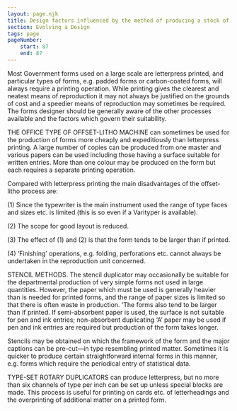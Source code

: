 ```yaml
---
layout: page.njk
title: Design factors influenced by the method of producing a stock of forms
section: Evolving a Design
tags: page
pageNumber:
    start: 87
    end: 87
---
```


Most Government forms used on a large scale are letterpress printed, and particular
types of forms, e.g. padded forms or carbon-coated forms, will always require a
printing operation. While printing gives the clearest and neatest means of reproduction
it may not always be justified on the grounds of cost and a speedier means of reproduction may sometimes be required. The forms designer should be generally aware of
the other processes available and the factors which govern their suitability.

THE OFFICE TYPE OF OFFSET-LITHO MACHINE can sometimes be used for the
production of forms more cheaply and expeditiously than letterpress printing. A large
number of copies can be produced from one master and various papers can be used
including those having a surface suitable for written entries. More than one colour
may be produced on the form but each requires a separate printing operation.

Compared with letterpress printing the main disadvantages of the offset-litho process are:

(1) Since the typewriter is the main instrument used the range of type faces and
sizes etc. is limited (this is so even if a Varityper is available).

(2) The scope for good layout is reduced.

(3) The effect of (1) and (2) is that the form tends to be larger than if printed.

(4) ‘Finishing’ operations, e.g. folding, perforations etc. cannot always be undertaken in the reproduction unit concerned.

STENCIL METHODS. The stencil duplicator may occasionally be suitable for the
departmental production of very simple forms not used in large quantities. However,
the paper which must be used is generally heavier than is needed for printed forms,
and the range of paper sizes is limited so that there is often waste in production. ‘The
forms also tend to be larger than if printed. If semi-absorbent paper is used, the surface
is not suitable for pen and ink entries; non-absorbent duplicating ‘A’ paper may be
used if pen and ink entries are required but production of the form takes longer.

Stencils may be obtained on which the framework of the form and the major captions can be pre-cut—in type resembling printed matter. Sometimes it is quicker to
produce certain straightforward internal forms in this manner, e.g. forms which require
the periodical entry of statistical data.

TYPE-SET ROTARY DUPLICATORS can produce letterpress, but no more than six
channels of type per inch can be set up unless special blocks are made. This process is
useful for printing on cards etc. of letterheadings and the overprinting of additional
matter on a printed form.
